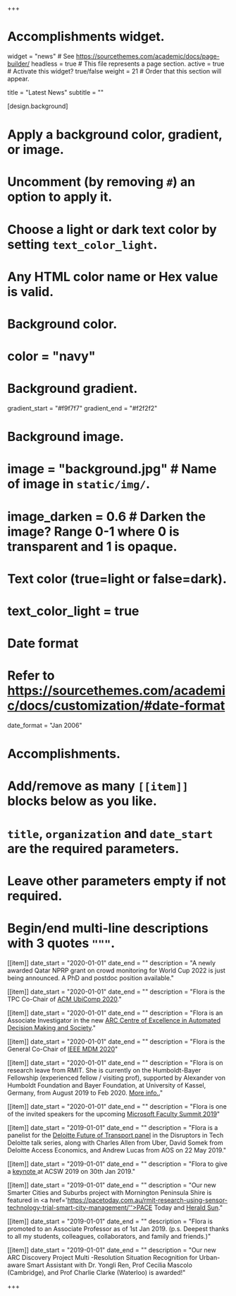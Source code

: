 +++
# Accomplishments widget.
widget = "news"  # See https://sourcethemes.com/academic/docs/page-builder/
headless = true  # This file represents a page section.
active = true  # Activate this widget? true/false
weight = 21  # Order that this section will appear.

title = "Latest News"
subtitle = ""

[design.background]
  # Apply a background color, gradient, or image.
  #   Uncomment (by removing `#`) an option to apply it.
  #   Choose a light or dark text color by setting `text_color_light`.
  #   Any HTML color name or Hex value is valid.

  # Background color.
  # color = "navy"

  # Background gradient.
  gradient_start = "#f9f7f7"
  gradient_end = "#f2f2f2"

  # Background image.
  # image = "background.jpg"  # Name of image in `static/img/`.
  # image_darken = 0.6  # Darken the image? Range 0-1 where 0 is transparent and 1 is opaque.

  # Text color (true=light or false=dark).
  # text_color_light = true

# Date format
#   Refer to https://sourcethemes.com/academic/docs/customization/#date-format
date_format = "Jan 2006"

# Accomplishments.
#   Add/remove as many `[[item]]` blocks below as you like.
#   `title`, `organization` and `date_start` are the required parameters.
#   Leave other parameters empty if not required.
#   Begin/end multi-line descriptions with 3 quotes `"""`.

[[item]]
  date_start = "2020-01-01"
  date_end = ""
  description = "A newly awarded Qatar NPRP grant on crowd monitoring for World Cup 2022 is just being announced. A PhD and postdoc position available."

[[item]]
  date_start = "2020-01-01"
  date_end = ""
  description = "Flora is the TPC Co-Chair of <a href='http://ubicomp.org/ubicomp2020'>ACM UbiComp 2020</a>."

[[item]]
  date_start = "2020-01-01"
  date_end = ""
  description = "Flora is an Associate Investigator in the new <a href='https://www.arc.gov.au/2020-arc-centre-excellence-automated-decision-making-and-society'>ARC Centre of Excellence in Automated Decision Making and Society</a>."

[[item]]
  date_start = "2020-01-01"
  date_end = ""
  description = "Flora is the General Co-Chair of <a href='http://mdmconferences.org/mdm2020/'>IEEE MDM 2020</a>"

[[item]]
  date_start = "2020-01-01"
  date_end = ""
  description = "Flora is on research leave from RMIT. She is currently on the Humboldt-Bayer Fellowship (experienced fellow / visiting prof), supported by Alexander von Humboldt Foundation and Bayer Foundation, at University of Kassel, Germany, from August 2019 to Feb 2020. <a href='https://www.humboldt-foundation.de/pls/web/pub_hn_query.humboldtianer_details?p_lang=en&amp;p_externe_id=4480891'>More info..</a>"

[[item]]
  date_start = "2020-01-01"
  date_end = ""
  description = "Flora is one of the invited speakers for the upcoming <a href='https://www.microsoft.com/en-us/research/event/faculty-summit-2019/#!speakers'>Microsoft Faculty Summit 2019</a>"

[[item]]
  date_start = "2019-01-01"
  date_end = ""
  description = "Flora is a panelist for the <a href='https://www.eventbrite.com.au/e/future-of-transport-disruptorsintech-melbourne-tickets-59203474185#'>Deloitte Future of Transport panel</a> in the Disruptors in Tech Deloitte talk series, along with Charles Allen from Uber, David Somek from Deloitte Access Economics, and Andrew Lucas from AOS on 22 May 2019."

[[item]]
  date_start = "2019-01-01"
  date_end = ""
  description = "Flora to give a <a href='http://www.acsw.org.au/1968'>keynote </a> at ACSW 2019 on 30th Jan 2019."

[[item]]
  date_start = "2019-01-01"
  date_end = ""
  description = "Our new Smarter Cities and Suburbs project with Mornington Peninsula Shire is featured in <a href='https://pacetoday.com.au/rmit-research-using-sensor-technology-trial-smart-city-management/''>PACE Today</a> and <a href='https://www.heraldsun.com.au/news/victoria/hitech-monitoring-system-to-ease-traffic-under-federallyfunded-trial/news-story/f1576fcb108f0d4566040ef2bd71af45'>Herald Sun</a>."

[[item]]
  date_start = "2019-01-01"
  date_end = ""
  description = "Flora is promoted to an Associate Professor as of 1st Jan 2019. (p.s. Deepest thanks to all my students, colleagues, collaborators, and family and friends.)"

[[item]]
  date_start = "2019-01-01"
  date_end = ""
  description = "Our new ARC Discovery Project Multi -Resolution Situation Recognition for Urban-aware Smart Assistant with Dr. Yongli Ren, Prof Cecilia Mascolo (Cambridge), and Prof Charlie Clarke (Waterloo) is awarded!"

+++
